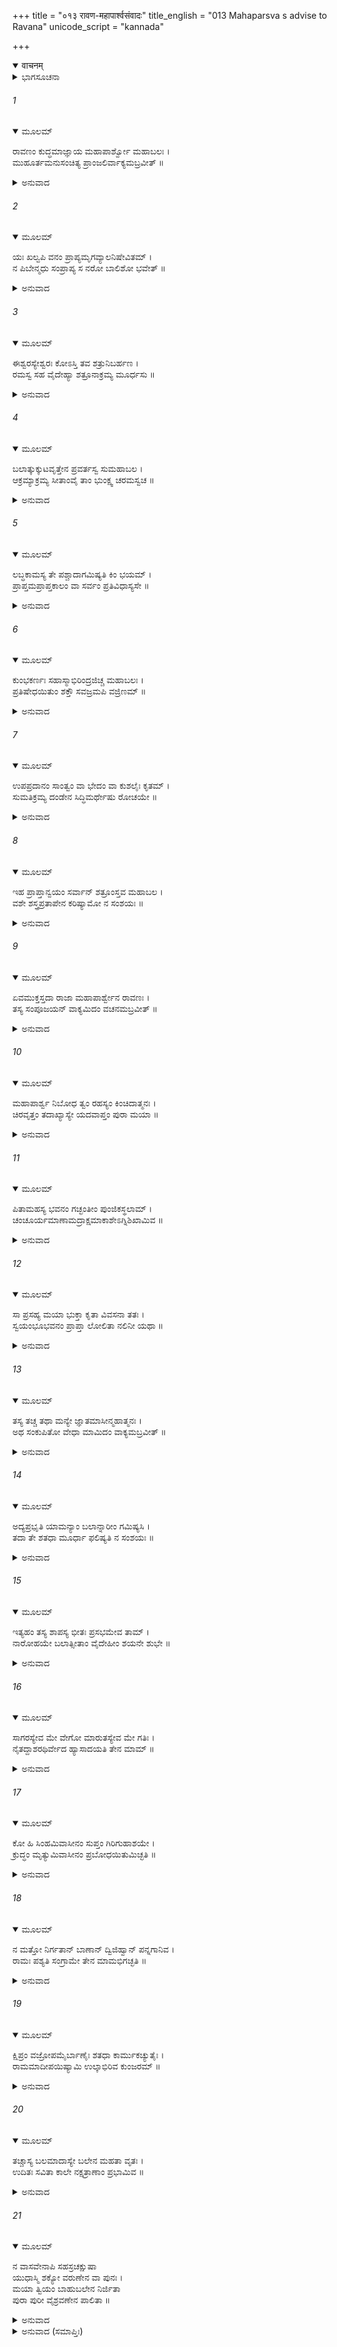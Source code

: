 +++
title = "०१३ रावण-महापार्श्वसंवादः"
title_english = "013 Mahaparsva s advise to Ravana"
unicode_script = "kannada"

+++
<details open><summary>वाचनम्</summary>

<div class="audioEmbed"  caption="श्रीराम-हरिसीताराममूर्ति-घनपाठिभ्यां वचनम्" src="https://archive.org/download/Ramayana-recitation-Sriram-harisItArAmamUrti-Ghanapaati-v2/Kanda_6/Kanda_6_YK-013-Mahaparsva_s_advise_to_Ravana.mp3"></div>
</details>



<details><summary>ಭಾಗಸೂಚನಾ</summary>

ಮಹಾಪಾರ್ಶ್ವನು ರಾವಣನಿಗೆ ಸೀತೆಯ ಮೇಲೆ ಬಲಾತ್ಕಾರ ಮಾಡುವಂತೆ ಪ್ರೋತ್ಸಾಹಿಸಿದುದು, ರಾವಣನು ಶಾಪದಿಂದಾಗಿ ಹಾಗೆ ಮಾಡಲು ನಾನು ಅಸಮರ್ಥನೆಂದು ತಿಳಿಸುವುದು ಹಾಗೂ ತನ್ನ ಪರಾಕ್ರಮವನ್ನು ಹೊಗಳಿಕೊಂಡಿದುದು
</details>

###### 1


<details open><summary>ಮೂಲಮ್</summary>

ರಾವಣಂ ಕುದ್ಧಮಾಜ್ಞಾಯ ಮಹಾಪಾರ್ಶ್ವೋ ಮಹಾಬಲಃ ।  
ಮುಹೂರ್ತಮನುಸಂಚಿತ್ಯ ಪ್ರಾಂಜಲಿರ್ವಾಕ್ಯಮಬ್ರವೀತ್ ॥
</details>

<details><summary>ಅನುವಾದ</summary>

ರಾವಣನು ಕುಪಿತನಾಗಿರುವುದನ್ನು ತಿಳಿದು ಮಹಾಬಲಿ ಮಹಾಪಾರ್ಶ್ವನು ಎರಡುಗಳಿಗೆ ಸುಮ್ಮನಿದ್ದು ಏನೋ ಯೋಚಿಸಿದ ಬಳಿಕ ಕೈಮುಗಿದುಕೊಂಡು ಹೇಳಿದನು-॥1॥
</details>

###### 2


<details open><summary>ಮೂಲಮ್</summary>

ಯಃ ಖಲ್ವಪಿ ವನಂ ಪ್ರಾಪ್ಯಮೃಗವ್ಯಾಲನಿಷೇವಿತಮ್ ।  
ನ ಪಿಬೇನ್ಮಧು ಸಂಪ್ರಾಪ್ಯ ಸ ನರೋ ಬಾಲಿಶೋ ಭವೇತ್ ॥
</details>

<details><summary>ಅನುವಾದ</summary>

ಹಿಂಸಕ ಪಶುಗಳು ಮತ್ತು ಸರ್ಪಗಳಿಂದ ತುಂಬಿದ ದುರ್ಗಮ ವನಕ್ಕೆ ಹೋಗಿ ಅಲ್ಲಿ ಕುಡಿಯಲು ಯೋಗ್ಯ ವಾದ ಜೇನು ಪಡೆದರೂ ಅದನ್ನು ಕುಡಿಯದಿರುವವನು ಮೂರ್ಖನೇ ಆಗಿದ್ದಾನೆ.॥2॥
</details>

###### 3


<details open><summary>ಮೂಲಮ್</summary>

ಈಶ್ವರಸ್ಯೇಶ್ವರಃ ಕೋಽಸ್ತಿ ತವ ಶತ್ರುನಿಬರ್ಹಣ ।  
ರಮಸ್ವ ಸಹ ವೈದೇಹ್ಯಾ ಶತ್ರೂನಾಕ್ರಮ್ಯ ಮೂರ್ಧಸು ॥
</details>

<details><summary>ಅನುವಾದ</summary>

ಶತ್ರುಸೂದನ ಮಹಾರಾಜಾ! ನೀವಾದರೋ ಸ್ವತಃ ಈಶ್ವರರಾಗಿದ್ದೀರಿ. ನಿಮಗೆ ಈಶ್ವರ ಯಾರಿದ್ದಾರೆ? ನೀವು ಶತ್ರುಗಳ ತಲೆಯ ಮೇಲೆ ಕಾಲನ್ನಿರಿಸಿ ವೈದೇಹಿ ಸೀತೆಯೊಂದಿಗೆ ರಮಿಸಿರಿ, ಉಪಭೋಗಿಸಿರಿ.॥3॥
</details>

###### 4


<details open><summary>ಮೂಲಮ್</summary>

ಬಲಾತ್ಕುಕ್ಕುಟವೃತ್ತೇನ  ಪ್ರವರ್ತಸ್ವ ಸುಮಹಾಬಲ ।  
ಆಕ್ರಮ್ಯಾಕ್ರಮ್ಯ ಸೀತಾಂವೈ ತಾಂ ಭುಂಕ್ಷ್ವ ಚರಮಸ್ವಚ ॥
</details>

<details><summary>ಅನುವಾದ</summary>

ಮಹಾಬಲಿ ವೀರನೇ ! ನೀವು ಕೋಳಿಗಳ ವರ್ತನೆಯನ್ನು ತನ್ನದಾಗಿಸಿ ಸೀತೆಯೊಂದಿಗೆ ಬಲಾತ್ಕಾರ ಮಾಡಿರಿ. ಪದೇ-ಪದೇ ಆಕ್ರಮಣ ಮಾಡಿ ಆಕೆಯೊಂದಿಗೆ ರಮಿಸಿ, ಉಪಭೋಗಿಸಿರಿ.॥4॥
</details>

###### 5


<details open><summary>ಮೂಲಮ್</summary>

ಲಬ್ಧಕಾಮಸ್ಯ ತೇ ಪಶ್ಚಾದಾಗಮಿಷ್ಯತಿ ಕಿಂ ಭಯಮ್ ।  
ಪ್ರಾಪ್ತಮಪ್ರಾಪ್ತಕಾಲಂ ವಾ ಸರ್ವಂ ಪ್ರತಿವಿಧಾಸ್ಯಸೇ ॥
</details>

<details><summary>ಅನುವಾದ</summary>

ನಿಮ್ಮ ಮನೋರಥವು ಸಫಲವಾದಾಗ ಮತ್ತೆ ನಿಮ್ಮ ಮೇಲೆ ಯಾವ ಭಯ ಬಂದಿತು? ವರ್ತಮಾನ ಹಾಗೂ ಭವಿಷ್ಯದಲ್ಲಿ ಯಾವುದಾದರೂ ಭಯಬಂದರೂ ಆ ಎಲ್ಲ ಭಯದ ಯಥೋಚಿತ ಪ್ರತೀಕಾರ ಮಾಡಲಾಗುವುದು.॥.॥
</details>

###### 6


<details open><summary>ಮೂಲಮ್</summary>

ಕುಂಭಕರ್ಣಃ ಸಹಾಸ್ಮಾಭಿರಿಂದ್ರಜಿಚ್ಚ ಮಹಾಬಲಃ ।  
ಪ್ರತಿಷೇಧಯಿತುಂ ಶಕ್ತೌ  ಸವಜ್ರಮಪಿ ವಜ್ರಿಣಮ್ ॥
</details>

<details><summary>ಅನುವಾದ</summary>

ನಮ್ಮೊಂದಿಗೆ ಮಹಾಬಲಿ ಕುಂಭಕರ್ಣ ಮತ್ತು ಇಂದ್ರಜಿತು ನಿಂತುಬಿಟ್ಟರೆ, ಇವರಿಬ್ಬರೂ ವಜ್ರಧಾರೀ ಇಂದ್ರನನ್ನು ತಡೆಯಬಲ್ಲರು.॥6॥
</details>

###### 7


<details open><summary>ಮೂಲಮ್</summary>

ಉಪಪ್ರದಾನಂ ಸಾಂತ್ವಂ ವಾ ಭೇದಂ ವಾ ಕುಶಲೈಃ ಕೃತಮ್ ।  
ಸುಮತಿಕ್ರಮ್ಯ ದಂಡೇನ ಸಿದ್ಧಿಮರ್ಥೇಷು ರೋಚಯೇ ॥
</details>

<details><summary>ಅನುವಾದ</summary>

ನಾನಾದರೋ ನೀತಿ ನಿಪುಣ ಪುರುಷರಿಂದ ಪ್ರಯುಕ್ತವಾದ ಸಾಮ, ದಾನ, ಭೇದವನ್ನು ಬಿಟ್ಟು ಕೇವಲ ದಂಡದಿಂದಲೇ ಕಾರ್ಯಸಾಧಿಸಿಕೊಳ್ಳುವುದು ಒಳ್ಳೆಯದೆಂದು ತಿಳಿಯುತ್ತೇನೆ.॥7॥
</details>

###### 8


<details open><summary>ಮೂಲಮ್</summary>

ಇಹ ಪ್ರಾಪ್ತಾನ್ವಯಂ ಸರ್ವಾನ್ ಶತ್ರೂಂಸ್ತವ ಮಹಾಬಲ ।  
ವಶೇ ಶಸ್ತ್ರಪ್ರತಾಪೇನ ಕರಿಷ್ಯಾಮೋ ನ ಸಂಶಯಃ ॥
</details>

<details><summary>ಅನುವಾದ</summary>

ಮಹಾಬಲಿ ರಾಕ್ಷಸರಾಜನೇ! ಇಲ್ಲಿ ನಿಮ್ಮ ಯಾವನೇ ಶತ್ರುಗಳು ಬಂದರೆ ಅವರನ್ನು ನಾವು ಶಸ್ತ್ರಗಳ ಪ್ರತಾಪದಿಂದ ವಶಮಾಡಿಕೊಳ್ಳುವೆವು, ಇದರಲ್ಲಿ ಸಂಶಯವೇ ಬೇಡ.॥8॥
</details>

###### 9


<details open><summary>ಮೂಲಮ್</summary>

ಏವಮುಕ್ತಸ್ತದಾ ರಾಜಾ ಮಹಾಪಾರ್ಶ್ವೇನ ರಾವಣಃ ।  
ತಸ್ಯ ಸಂಪೂಜಯನ್ ವಾಕ್ಯಮಿದಂ ವಚನಮಬ್ರವೀತ್ ॥
</details>

<details><summary>ಅನುವಾದ</summary>

ಮಹಾಪಾರ್ಶ್ವನು ಹೀಗೆ ಹೇಳಿದಾಗ ಲಂಕೆಯ ರಾಜಾ ರಾವಣನು ಅವನ ಮಾತನ್ನು ಪ್ರಶಂಸಿಸುತ್ತಾ ಇಂತೆಂದನು.॥9॥
</details>

###### 10


<details open><summary>ಮೂಲಮ್</summary>

ಮಹಾಪಾರ್ಶ್ವ ನಿಬೋಧ ತ್ವಂ ರಹಸ್ಯಂ ಕಿಂಚಿದಾತ್ಮನಃ ।  
ಚಿರವೃತ್ತಂ ತದಾಖ್ಯಾಸ್ಯೇ ಯದವಾಪ್ತಂ ಪುರಾ ಮಯಾ ॥
</details>

<details><summary>ಅನುವಾದ</summary>

ಮಹಾಪಾರ್ಶ್ವನೇ! ಬಹಳ ದಿನಗಳ ಹಿಂದೆ ಒಂದು ಘಟನೆ ಘಟಿಸಿತ್ತು. ನನಗೆ ಶಾಪ ಬಂದಿತ್ತು. ನನ್ನ ಜೀವನದ ಈ ಗುಪ್ತ ರಹಸ್ಯವನ್ನು ಇಂದು ನಾನು ತಿಳಿಸುತ್ತಿದ್ದೇನೆ, ಅದನ್ನು ಕೇಳು.॥10॥
</details>

###### 11


<details open><summary>ಮೂಲಮ್</summary>

ಪಿತಾಮಹಸ್ಯ ಭವನಂ ಗಚ್ಛಂತೀಂ ಪುಂಜಿಕಸ್ಥಲಾಮ್ ।  
ಚಂಚೂರ್ಯಮಾಣಾಮದ್ರಾಕ್ಷಮಾಕಾಶೇಽಗ್ನಿಶಿಖಾಮಿವ ॥
</details>

<details><summary>ಅನುವಾದ</summary>

ಒಮ್ಮೆ ನಾನು ಆಕಾಶದಲ್ಲಿ ಅಗ್ನಿಶಿಖೆಯಂತೆ ಪ್ರಕಾಶಿಸುತ್ತಿದ್ದ ಪುಂಜಿಕಸ್ಥಲಾ ಎಂಬ ಅಪ್ಸರೆಯನ್ನು ನೋಡಿದೆ. ಅವಳು ಪಿತಾಮಹ ಬ್ರಹ್ಮ ದೇವರ ಭವನಕ್ಕೆ ಹೋಗುತ್ತಿದ್ದಳು. ಆ ಅಪ್ಸರೆ ನನ್ನ ಭಯದಿಂದ ಅಡಗಿ ಮುಚ್ಚಿ ಮುಂದರಿಯುತ್ತಿದ್ದಳು.॥11॥
</details>

###### 12


<details open><summary>ಮೂಲಮ್</summary>

ಸಾ ಪ್ರಸಹ್ಯ ಮಯಾ ಭುಕ್ತಾ ಕೃತಾ ವಿವಸನಾ ತತಃ ।  
ಸ್ವಯಂಭೂಭವನಂ ಪ್ರಾಪ್ತಾ ಲೋಲಿತಾ ನಲಿನೀ ಯಥಾ ॥
</details>

<details><summary>ಅನುವಾದ</summary>

ನಾನು ಬಲಾತ್ಕಾರವಾಗಿ ಆಕೆಯ ಬಟ್ಟೆ ಬಿಚ್ಚಿ ಹಠಾತ್ತಾಗಿ ಆಕೆಯನ್ನು ಉಪಭೋಗಿಸಿದೆನು. ಬಳಿಕ ಅವಳು ಬ್ರಹ್ಮ ದೇವರ ಭವನಕ್ಕೆ ಹೋದಳು. ಆಕೆಯ ಸ್ಥಿತಿ ಆನೆಯು ಕಿವುಚಿ ಎಸೆದ ಕಮಲದಂತೆ ಆಗಿತ್ತು.॥12॥
</details>

###### 13


<details open><summary>ಮೂಲಮ್</summary>

ತಸ್ಯ ತಚ್ಚ ತಥಾ ಮನ್ಯೇ ಜ್ಞಾತಮಾಸೀನ್ಮಹಾತ್ಮನಃ ।  
ಅಥ ಸಂಕುಪಿತೋ ವೇಧಾ ಮಾಮಿದಂ ವಾಕ್ಯಮಬ್ರವೀತ್ ॥
</details>

<details><summary>ಅನುವಾದ</summary>

ನಾನು ಮಾಡಿದ ಆಕೆಯ ದುರ್ದಶೆಯು ಪಿತಾಮಹ ಬ್ರಹ್ಮದೇವರಿಗೆ ತಿಳಿದುಹೋಯಿತೆಂದು ನಾನು ತಿಳಿಯುತ್ತೇನೆ. ಇದರಿಂದ ಅವರು ಅತ್ಯಂತ ಕುಪಿತರಾಗಿ ನನ್ನಲ್ಲಿ ಈ ಪ್ರಕಾರ ಹೇಳಿದರು.॥13॥
</details>

###### 14


<details open><summary>ಮೂಲಮ್</summary>

ಅದ್ಯಪ್ರಭೃತಿ ಯಾಮನ್ಯಾಂ ಬಲಾನ್ನಾರೀಂ ಗಮಿಷ್ಯಸಿ ।  
ತದಾ ತೇ ಶತಧಾ ಮೂರ್ಧಾ ಫಲಿಷ್ಯತಿ ನ ಸಂಶಯಃ ॥
</details>

<details><summary>ಅನುವಾದ</summary>

‘ಇಂದಿನಿಂದ ನೀನು ಯಾವುದೇ ಪರನಾರಿಯೊಂದಿಗೆ ಬಲವಂತವಾಗಿ ಸಮಾಗಮ ಮಾಡಿದರೆ ನಿನ್ನ ತಲೆಯು ನೂರು ಹೋಳಾಗಲಿ’ ಇದರಲ್ಲಿ ಸಂಶಯವೇ ಇಲ್ಲ.॥14॥
</details>

###### 15


<details open><summary>ಮೂಲಮ್</summary>

ಇತ್ಯಹಂ ತಸ್ಯ ಶಾಪಸ್ಯ ಭೀತಃ ಪ್ರಸಭಮೇವ ತಾಮ್ ।  
ನಾರೋಹಯೇ ಬಲಾತ್ಸೀತಾಂ ವೈದೇಹೀಂ ಶಯನೇ ಶುಭೇ ॥
</details>

<details><summary>ಅನುವಾದ</summary>

ಹೀಗೆ ನಾನು ಬ್ರಹ್ಮ ದೇವರ ಶಾಪದಿಂದ ಭಯಭೀತನಾಗಿದ್ದೇನೆ. ಆದ್ದರಿಂದ ನನ್ನ ಶುಭಶಯ್ಯೆಯಲ್ಲಿ ವಿದೇಹಕುಮಾರಿ ಸೀತೆಯನ್ನು ಬಲಾತ್ಕಾರವಾಗಿ ಮಲಗಿಸುವುದಿಲ್ಲ.॥15॥
</details>

###### 16


<details open><summary>ಮೂಲಮ್</summary>

ಸಾಗರಸ್ಯೇವ ಮೇ ವೇಗೋ ಮಾರುತಸ್ಯೇವ ಮೇ ಗತಿಃ ।  
ನೈತದ್ದಾಶರಥಿರ್ವೇದ ಹ್ಯಾಸಾದಯತಿ  ತೇನ ಮಾಮ್ ॥
</details>

<details><summary>ಅನುವಾದ</summary>

ನನ್ನ ವೇಗವು ಸಮುದ್ರದಂತೆ ಇದ್ದು, ನನ್ನ ಗತಿ ವಾಯುವಿನಂತೆ ಇದೆ. ಈ ಮಾತನ್ನು ದಶರಥ ನಂದನ ರಾಮನಿಗೆ ತಿಳಿದಿಲ್ಲ. ಆದ್ದರಿಂದ ಅವನು ನನ್ನ ಮೇಲೆ ಆಕ್ರಮಣ ಮಾಡುತ್ತಿದ್ದಾನೆ.॥16॥
</details>

###### 17


<details open><summary>ಮೂಲಮ್</summary>

ಕೋ ಹಿ ಸಿಂಹಮಿವಾಸೀನಂ ಸುಪ್ತಂ ಗಿರಿಗುಹಾಶಯೇ ।  
ಕ್ರುದ್ಧಂ  ಮೃತ್ಯುಮಿವಾಸೀನಂ ಪ್ರಬೋಧಯಿತುಮಿಚ್ಛತಿ ॥
</details>

<details><summary>ಅನುವಾದ</summary>

ಇಲ್ಲದಿದ್ದರೆ, ಪರ್ವತದ ಕಂದರದಲ್ಲಿ ಸುಖವಾಗಿ ಮಲಗಿದ ಸಿಂಹದಂತೆ ಹಾಗೂ ಕುಪಿತನಾಗಿ ಕುಳಿತಿದ್ದ ಮೃತ್ಯುವಿನಂತೆ ಭಯಂಕರ ರಾವಣನಾದ ನನ್ನನ್ನು ಎಚ್ಚರಿಸಲು ಯಾರು ತಾನೇ ಬಯಸುವನು.॥17॥
</details>

###### 18


<details open><summary>ಮೂಲಮ್</summary>

ನ ಮತ್ತೋ ನಿರ್ಗತಾನ್ ಬಾಣಾನ್ ದ್ವಿಜಿಹ್ವಾನ್ ಪನ್ನಗಾನಿವ ।  
ರಾಮಃ ಪಶ್ಯತಿ ಸಂಗ್ರಾಮೇ ತೇನ ಮಾಮಭಿಗಚ್ಛತಿ ॥
</details>

<details><summary>ಅನುವಾದ</summary>

ನಾನು ಧನುಸ್ಸಿನಿಂದ ಬಿಟ್ಟಿರುವ ಎರಡು ನಾಲಿಗೆಗಳುಳ್ಳ ಸರ್ಪದಂತೆ ಭಯಂಕರ ಬಾಣಗಳನ್ನು ರಣರಂಗದಲ್ಲಿ ರಾಮನು ಎಂದೂ ನೋಡಿಲ್ಲ; ಇದರಿಂದಾಗಿಯೇ ಅವನು ನನ್ನ ಮೇಲೆ ಆಕ್ರಮಣ ಮಾಡುತ್ತಿದ್ದಾನೆ.॥18॥
</details>

###### 19


<details open><summary>ಮೂಲಮ್</summary>

ಕ್ಷಿಪ್ರಂ ವಜ್ರೋಪಮೈರ್ಬಾಣೈಃ ಶತಧಾ ಕಾರ್ಮುಕಚ್ಯುತೈಃ ।  
ರಾಮಮಾದೀಪಯಿಷ್ಯಾಮಿ ಉಲ್ಕಾಭಿರಿವ ಕುಂಜರಮ್ ॥
</details>

<details><summary>ಅನುವಾದ</summary>

ನಾನು ನನ್ನ ಧನುಸ್ಸಿನಿಂದ ಶೀಘ್ರವಾಗಿ ಬಿಟ್ಟಿರುವ ನೂರಾರು ವಜ್ರದಂತಹ ಬಾಣಗಳಿಂದ ಆನೆಯನ್ನು ಓಡಿಸಲು ಉಲ್ಕೆಗಳನ್ನು ಜನರು ಉರಿಸುವಂತೆ, ರಾಮನನ್ನು ಸುಟ್ಟುಬಿಡುವೆನು.॥19॥
</details>

###### 20


<details open><summary>ಮೂಲಮ್</summary>

ತಚ್ಚಾಸ್ಯ ಬಲಮಾದಾಸ್ಯೇ ಬಲೇನ ಮಹತಾ ವೃತಃ ।  
ಉದಿತಃ ಸವಿತಾ ಕಾಲೇ ನಕ್ಷತ್ರಾಣಾಂ ಪ್ರಭಾಮಿವ ॥
</details>

<details><summary>ಅನುವಾದ</summary>

ಪ್ರಾತಃಕಾಲದಲ್ಲಿ ಉದಯಿಸಿದ ಸೂರ್ಯನು ನಕ್ಷತ್ರಗಳ ಪ್ರಭೆಯನ್ನು ಕಿತ್ತುಕೊಳ್ಳುವಂತೆ, ನನ್ನ ವಿಶಾಲ ಸೈನ್ಯದಿಂದ ಸುತ್ತುವರಿದ ನಾನು ಅವನ ವಾನರ ಸೈನ್ಯವನ್ನು ನಿರ್ನಾಮ ಮಾಡಿಬಿಡುವೆನು.॥20॥
</details>

###### 21


<details open><summary>ಮೂಲಮ್</summary>

ನ ವಾಸವೇನಾಪಿ ಸಹಸ್ರಚಕ್ಷುಷಾ  
ಯುಧಾಸ್ಮಿ ಶಕ್ಯೋ ವರುಣೇನ ವಾ ಪುನಃ ।  
ಮಯಾ ತ್ವಿಯಂ ಬಾಹುಬಲೇನ ನಿರ್ಜಿತಾ  
ಪುರಾ ಪುರೀ ವೈಶ್ರವಣೇನ ಪಾಲಿತಾ ॥
</details>

<details><summary>ಅನುವಾದ</summary>

ಸಾವಿರ ಕಣ್ಣುಗಳುಳ್ಳ ಇಂದ್ರ ಮತ್ತು ವರುಣನೂ ಕೂಡ ಯುದ್ಧದಲ್ಲಿ ನನ್ನ ಎದುರಿಗೆ ನಿಲ್ಲಲಾರರು. ಹಿಂದೆ ಕುಬೇರನು ಪಾಲಿಸುತ್ತಿದ್ದ ಈ ಲಂಕಾಪುರಿಯನ್ನು ನಾನು ನನ್ನ ಬಾಹುಬಲದಿಂದ ಗೆದ್ದುಕೊಂಡಿದ್ದೆ.॥21॥
</details>

<details><summary>ಅನುವಾದ (ಸಮಾಪ್ತಿಃ)</summary>

ಶ್ರೀವಾಲ್ಮೀಕಿ ವಿರಚಿತ ಆರ್ಷರಾಮಾಯಣ ಆದಿಕಾವ್ಯದ ಯುದ್ಧಕಾಂಡದಲ್ಲಿ ಹದಿಮೂರನೆಯ ಸರ್ಗ ಪೂರ್ಣವಾಯಿತು.॥13॥
</details>
